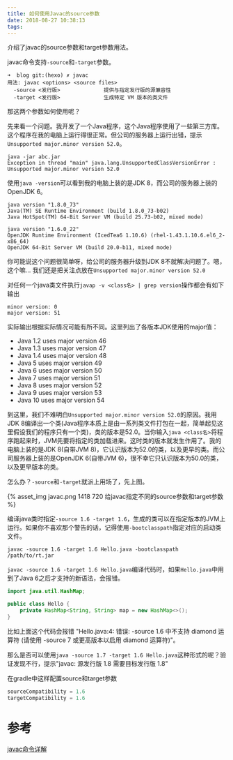 ```yaml
---
title: 如何使用Javac的source参数
date: 2018-08-27 10:38:13
tags:
---
```


介绍了javac的source参数和target参数用法。
<!--more-->

javac命令支持`-source`和`-target`参数。

```
➜  blog git:(hexo) ✗ javac
用法: javac <options> <source files>
  -source <发行版>              提供与指定发行版的源兼容性
  -target <发行版>              生成特定 VM 版本的类文件
```

那这两个参数如何使用呢？

先来看一个问题。我开发了一个Java程序，这个Java程序使用了一些第三方库。这个程序在我的电脑上运行得很正常。但公司的服务器上运行出错，提示`Unsupported major.minor version 52.0`。

```
java -jar abc.jar
Exception in thread "main" java.lang.UnsupportedClassVersionError : Unsupported major.minor version 52.0
```

使用`java -version`可以看到我的电脑上装的是JDK 8，而公司的服务器上装的OpenJDK 6。

```
java version "1.8.0_73"
Java(TM) SE Runtime Environment (build 1.8.0_73-b02)
Java HotSpot(TM) 64-Bit Server VM (build 25.73-b02, mixed mode)

java version "1.6.0_22"
OpenJDK Runtime Environment (IcedTea6 1.10.6) (rhel-1.43.1.10.6.el6_2-x86_64)
OpenJDK 64-Bit Server VM (build 20.0-b11, mixed mode)
```

你可能说这个问题很简单呀，给公司的服务器升级到JDK 8不就解决问题了。嗯，这个嘛... 我们还是把关注点放在`Unsupported major.minor version 52.0`

对任何一个java类文件执行`javap -v <class名> | grep version`操作都会有如下输出

```
minor version: 0
major version: 51
```

实际输出根据实际情况可能有所不同。这里列出了各版本JDK使用的major值：

+ Java 1.2 uses major version 46
+ Java 1.3 uses major version 47
+ Java 1.4 uses major version 48
+ Java 5 uses major version 49
+ Java 6 uses major version 50
+ Java 7 uses major version 51
+ Java 8 uses major version 52
+ Java 9 uses major version 53
+ Java 10 uses major version 54

到这里，我们不难明白`Unsupported major.minor version 52.0`的原因。我用JDK 8编译出一个类(Java程序本质上是由一系列类文件打包在一起，简单起见这里假设我们的程序只有一个类)，类的版本是52.0。当你输入`java <class名>`将程序跑起来时，JVM先要将指定的类加载进来。这时类的版本就发生作用了。我的电脑上装的是JDK 8(自带JVM 8)，它认识版本为52.0的类，以及更早的类。而公司服务器上装的是OpenJDK 6(自带JVM 6)，很不幸它只认识版本为50.0的类，以及更早版本的类。

怎么办？`-source`和`-target`就派上用场了，先上图。

{% asset_img javac.png 1418 720 给javac指定不同的source参数和target参数 %}

编译java类时指定`-source 1.6 -target 1.6`，生成的类可以在指定版本的JVM上运行。如果你不喜欢那个警告的话，记得使用`-bootclasspath`指定对应的启动类文件。

```
javac -source 1.6 -target 1.6 Hello.java -bootclasspath /path/to/rt.jar
```

`javac -source 1.6 -target 1.6 Hello.java`编译代码时，如果`Hello.java`中用到了Java 6之后才支持的新语法，会报错。

```java
import java.util.HashMap;

public class Hello {
    private HashMap<String, String> map = new HashMap<>();
}
```

比如上面这个代码会报错 "Hello.java:4: 错误: -source 1.6 中不支持 diamond 运算符  (请使用 -source 7 或更高版本以启用 diamond 运算符)"。

那么是否可以使用`java -source 1.7 -target 1.6 Hello.java`这种形式的呢？验证发现不行，提示"javac: 源发行版 1.8 需要目标发行版 1.8"

在gradle中这样配置source和target参数

```groovy
sourceCompatibility = 1.6
targetCompatibility = 1.6
```

# 参考
[javac命令详解](https://www.cnblogs.com/JeffChen/archive/2008/01/16/1041783.html)